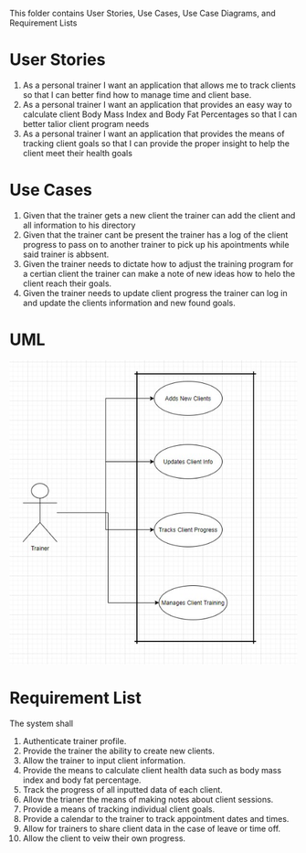 This folder contains User Stories, Use Cases, Use Case Diagrams, and Requirement Lists

# User Stories
1. As a personal trainer I want an application that allows me to track clients so that I can better find how to manage time and client base.
2. As a personal trainer I want an application that provides an easy way to calculate client Body Mass Index and Body Fat Percentages so that I can better talior 
client program needs
3. As a personal trainer I want an application that provides the means of tracking client goals so that I can provide the proper insight to help the 
client meet their health goals

# Use Cases
1. Given that the trainer gets a new client the trainer can add the client and all information to his directory
2. Given that the trainer cant be present the trainer has a log of the client progress to pass on to another trainer to pick up his apointments while said trainer is abbsent.
3. Given the trainer needs to dictate how to adjust the training program for a certian client the trainer can make a note of new ideas how to helo the client reach their goals.
4. Given the trainer needs to update client progress the trainer can log in and update the clients information and new found goals.

# UML
![UML Diagram](./UMLDiagram.jpg)

# Requirement List
The system shall 
1.  Authenticate trainer profile.
2.  Provide the trainer the ability to create new clients.
3.  Allow the trainer to input client information.
4.  Provide the means to calculate client health data such as body mass index and body fat percentage.
5.  Track the progress of all inputted data of each client.
6.  Allow the trianer the means of making notes about client sessions.
7.  Provide a means of tracking individual client goals.
8.  Provide a calendar to the trainer to track appointment dates and times.
9.  Allow for trainers to share client data in the case of leave or time off.
10.  Allow the client to veiw their own progress.
